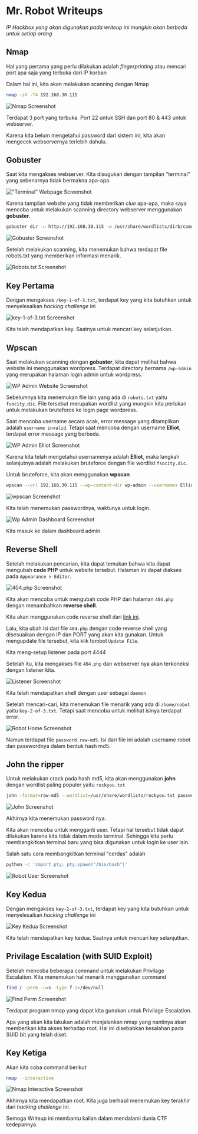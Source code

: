 Mr. Robot Writeups
===

*IP Hackbox yang akan digunakan pada writeup ini mungkin akan berbeda untuk setiap orang*

Nmap
---

Hal yang pertama yang perlu dilakukan adalah *fingerprinting* atau mencari port apa saja yang terbuka dari IP korban

Dalam hal ini, kita akan melakukan scanning dengan Nmap

```bash
nmap -sV -T4 192.168.30.115
```

![Nmap Screenshot](./mr-robot-1.jpg)

Terdapat 3 port yang terbuka. Port 22 untuk SSH dan port 80 & 443 untuk webserver.

Karena kita belum mengetahui password dari sistem ini, kita akan mengecek webservernya terlebih dahulu.

Gobuster
---

Saat kita mengakses webserver. Kita disugukan dengan tampilan "terminal" yang sebenarnya tidak bermakna apa-apa.

!["Terminal" Webpage Screenshot](./mr-robot-2.jpg)

Karena tampilan website yang tidak memberikan *clue* apa-apa, maka saya mencoba untuk melakukan scanning directory webserver menggunakan **gobuster**.

```bash
gobuster dir -u http://192.168.30.115 -w /usr/share/wordlists/dirb/common.txt -z
```

![Gobuster Screenshot](./mr-robot-3.jpg)

Setelah melakukan scanning, kita menemukan bahwa terdapat file robots.txt yang memberikan informasi menarik.

![Robots.txt Screenshot](./mr-robot-4.jpg)

Key Pertama
---

Dengan mengakses `/key-1-of-3.txt`, terdapat key yang kita butuhkan untuk menyelesaikan *hacking challenge* ini

![key-1-of-3.txt Screenshot](./mr-robot-5.jpg)

Kita telah mendapatkan key. Saatnya untuk mencari key selanjutkan.

Wpscan
---

Saat melakukan scanning dengan **gobuster**, kita dapat melihat bahwa website ini menggunakan wordpress. Terdapat directory bernama `/wp-admin` yang merupakan halaman login admin untuk wordpress.

![WP Admin Website Screenshot](./mr-robot-6.jpg)

Sebelumnya kita menemukan file lain yang ada di `robots.txt` yaitu `fsocity.dic`. File tersebut merupakan wordlist yang mungkin kita perlukan untuk melakukan bruteforce ke login page wordpress.

Saat mencoba username secara acak, error message yang ditampilkan adalah `username invalid`. Tetapi saat mencoba dengan username **Elliot**, terdapat error message yang berbeda.

![WP Admin Elliot Screenshot](./mr-robot-7.jpg)

Karena kita telah mengetahui usernamenya adalah **Elliot**, maka langkah selanjutnya adalah melakukan bruteforce dengan file wordlist `fsocity.dic`.

Untuk bruteforce, kita akan menggunakan **wpscan**

```bash
wpscan --url 192.168.30.115 --wp-content-dir wp-admin --usernames Elliot --passwords fsocity.dic
```

![wpscan Screenshot](./mr-robot-8.jpg)

Kita telah menemukan passwordnya, waktunya untuk login.

![Wp Admin Dashboard Screenshot](./mr-robot-9.jpg)

Kita masuk ke dalam dashboard admin.

Reverse Shell
---

Setelah melakukan pencarian, kita dapat temukan bahwa kita dapat mengubah **code PHP** untuk website tersebut. Halaman ini dapat diakses pada `Appearance > Editor`.

![404.php Screenshot](./mr-robot-10.jpg)

Kita akan mencoba untuk mengubah code PHP dari halaman `404.php` dengan menambahkan **reverse shell**.

Kita akan menggunakan code reverse shell dari [link ini](http://pentestmonkey.net/tools/php-reverse-shell/php-reverse-shell-1.0.tar.gz).

Lalu, kita ubah isi dari file `404.php` dengan code reverse shell yang disesuaikan dengan IP dan PORT yang akan kita gunakan. Untuk mengupdate file tersebut, kita klik tombol `Update File`.

Kita meng-setup listener pada port 4444

Setelah itu, kita mengakses file `404.php` dan webserver nya akan terkoneksi dengan listener kita.

![Listener Screenshot](./mr-robot-11.jpg)

Kita telah mendapatkan shell dengan user sebagai `daemon`

Setelah mencari-cari, kita menemukan file menarik yang ada di `/home/robot` yaitu `key-2-of-3.txt`. Tetapi saat mencoba untuk melihat isinya terdapat error.

![Robot Home Screenshot](./mr-robot-12.jpg)

Namun terdapat file `password.raw-md5`. Isi dari file ini adalah username robot dan passwordnya dalam bentuk hash md5.

John the ripper
---

Untuk melakukan crack pada hash md5, kita akan menggunakan **john** dengan wordlist paling populer yaitu `rockyou.txt`

```bash
john -format=raw-md5 --wordlist=/usr/share/wordlists/rockyou.txt password.raw-md5
```

![John Screenshot](./mr-robot-13.jpg)

Akhirnya kita menemukan password nya.

Kita akan mencoba untuk mengganti user. Tetapi hal tersebut tidak dapat dilakukan karena kita tidak dalam mode terminal. Sehingga kita perlu membangkitkan terminal baru yang bisa digunakan untuk login ke user lain.

Salah satu cara membangkitkan terminal "cerdas" adalah

```bash
python -c 'import pty; pty.spawn("/bin/bash")'
```

![Robot User Screenshot](./mr-robot-14.jpg)

Key Kedua
---

Dengan mengakses `key-2-of-3.txt`, terdapat key yang kita butuhkan untuk menyelesaikan *hacking challenge* ini

![Key Kedua Screenshot](./mr-robot-15.jpg)

Kita telah mendapatkan key kedua. Saatnya untuk mencari key selanjutkan.

Privilage Escalation (with **SUID Exploit**)
---

Setelah mencoba beberapa command untuk melakukan Privilage Escalation. Kita menemukan hal menarik menggunakan command

```bash
find / -perm -u=s -type f 2>/dev/null
```

![Find Perm Screenshot](./mr-robot-16.jpg)

Terdapat program nmap yang dapat kita gunakan untuk Privilage Escalation.

Apa yang akan kita lakukan adalah menjalankan nmap yang nantinya akan memberikan kita akses terhadap root. Hal ini disebabkan kesalahan pada SUID bit yang telah diset.

Key Ketiga
---

Akan kita coba command berikut

```bash
nmap --interactive
```

![Nmap Interactive Screenshot](./mr-robot-16.jpg)

Akhirnya kita mendapatkan root. Kita juga berhasil menemukan key terakhir dari *hacking challenge* ini.

Semoga Writeup ini membantu kalian dalam mendalami dunia CTF kedepannya.
